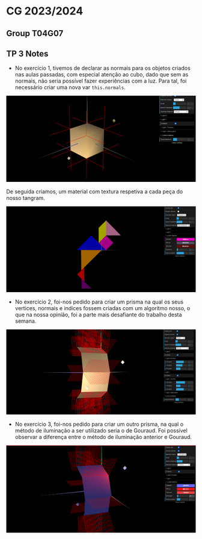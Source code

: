 # CG 2023/2024

## Group T04G07

## TP 3 Notes

- No exercício 1, tivemos de declarar as normais para os objetos criados nas aulas passadas, com especial atenção ao cubo, dado que sem as normais, não seria possível fazer experiências com a luz. Para tal, foi necessário criar uma nova var `this.normals`.

![ex1a](./screenshots/cg-t4g7-tp3-1.png)

De seguida criamos, um material com textura respetiva a cada peça do nosso tangram.

![ex1b](./screenshots/cg-t4g7-tp3-2.png)

- No exercício 2, foi-nos pedido para criar um prisma na qual os seus vertices, normais e indices fossem criadas com um algoritmo nosso, o que na nossa opinião, foi a parte mais desafiante do trabalho desta semana.

![ex2](./screenshots/cg-t4g7-tp3-3.png)

- No exercício 3, foi-nos pedido para criar um outro prisma, na qual o método de iluminação a ser utilizado seria o de Gouraud. Foi possível observar a diferença entre o método de iluminação anterior e Gouraud.

![ex3](./screenshots/cg-t4g7-tp3-4.png)